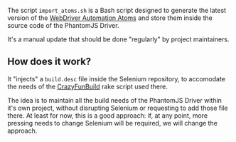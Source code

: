 The script `import_atoms.sh` is a Bash script designed to generate the latest
version of the [WebDriver Automation Atoms](http://code.google.com/p/selenium/wiki/AutomationAtoms)
and store them inside the source code of the PhantomJS Driver.

It's a manual update that should be done "regularly" by project maintainers.

## How does it work?

It "injects" a `build.desc` file inside the Selenium repository, to accomodate
the needs of the [CrazyFunBuild](http://code.google.com/p/selenium/wiki/CrazyFunBuild)
rake script used there.

The idea is to maintain all the build needs of the PhantomJS Driver within it's
own project, without disrupting Selenium or requesting to add those file there.
At least for now, this is a good approach: if, at any point, more pressing
needs to change Selenium will be required, we will change the approach.
